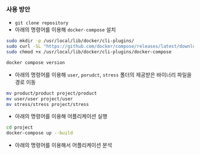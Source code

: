 ### 사용 방안

- `git clone repository`
- 아래의 명령어를 이용해 `docker-compose` 설치
```sh
sudo mkdir -p /usr/local/lib/docker/cli-plugins/
sudo curl -SL "https://github.com/docker/compose/releases/latest/download/docker-compose-linux-$(uname -m)" -o /usr/local/lib/docker/cli-plugins/docker-compose
sudo chmod +x /usr/local/lib/docker/cli-plugins/docker-compose

docker compose version
```
- 아래의 명령어를 이용해 `user`, `porudct`, `stress` 폴더의 제공받은 바이너리 파일을 경로 이동
```sh
mv product/product project/product
mv user/user project/user
mv stress/stress project/stress
```
- 아래의 명령어를 이용해 어플리케이션 실행
```sh
cd project
docker-compose up --build
```
- 아래의 명령어를 이용해서 어플리케이션 분석